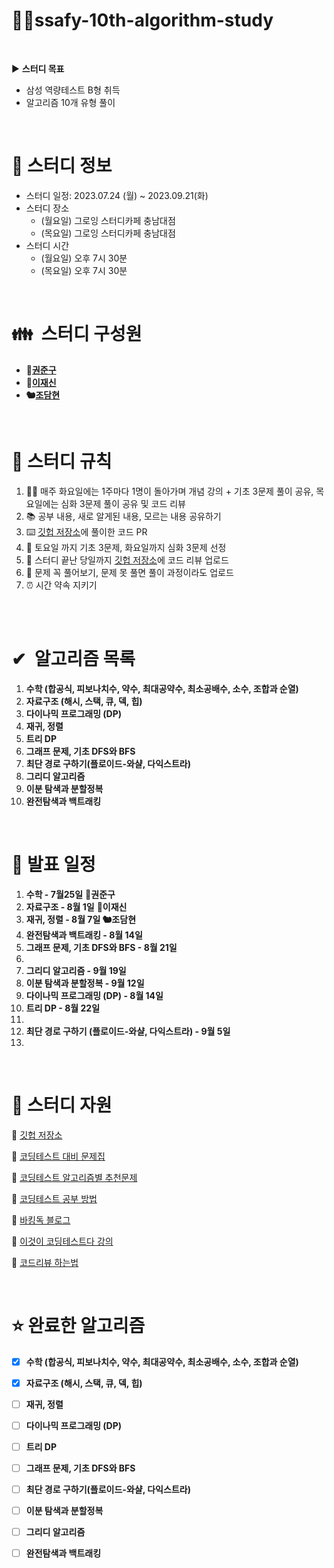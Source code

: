 # ✍🏻ssafy-10th-algorithm-study

<br>

▶️ **스터디 목표**

- 삼성 역량테스트 B형 취득
- 알고리즘 10개 유형 풀이

<br>

# 📜 스터디 정보

- 스터디 일정: 2023.07.24 (월) ~ 2023.09.21(화)
- 스터디 장소
    - (월요일) 그로잉 스터디카페 충남대점
    - (목요일) 그로잉 스터디카페 충남대점
- 스터디 시간
    - (월요일) 오후 7시 30분
    - (목요일) 오후 7시 30분

<br>

# 👪  스터디 구성원

- **🦧[권준구](https://solved.ac/profile/dngpf)**
- **🐧[이재신](https://solved.ac/profile/jaesin463)**
- **🐿️[조담현](https://solved.ac/profile/whekagus123)**

<br>

# 🤝 스터디 규칙

1. 👨‍🎓 매주 화요일에는 1주마다 1명이 돌아가며 개념 강의 + 기초 3문제 풀이 공유, 목요일에는 심화 3문제 풀이 공유 및 코드 리뷰
2. 📚 공부 내용, 새로 알게된 내용, 모르는 내용 공유하기
3. ⌨️ [깃헙 저장소](https://github.com/soberdam/ssafy-10th-algorithm-study)에 풀이한 코드 PR
4. 🧐 토요일 까지 기초 3문제, 화요일까지 심화 3문제 선정
5. 💯 스터디 끝난 당일까지 [깃헙 저장소](https://github.com/soberdam/ssafy-10th-algorithm-study)에 코드 리뷰 업로드
6. 📝 문제 꼭 풀어보기, 문제 못 풀면 풀이 과정이라도 업로드
7. ⏰ 시간 약속 지키기

<br> 

# ✔  알고리즘 목록

1. **수학 (합공식, 피보나치수, 약수, 최대공약수, 최소공배수, 소수, 조합과 순열)**
2. **자료구조 (해시, 스택, 큐, 덱, 힙)**
3. **다이나믹 프로그래밍 (DP)**
4. **재귀, 정렬**
5. **트리 DP**
6. **그래프 문제, 기초 DFS와 BFS**
7. **최단 경로 구하기(플로이드-와샬, 다익스트라)**
8. **그리디 알고리즘**
9. **이분 탐색과 분할정복**
10. **완전탐색과 백트래킹**

<br>

# 📆 발표 일정

1. **수학 - 7월25일** 🦧**권준구**
2. **자료구조 - 8월 1일** 🐧**이재신**
3. **재귀, 정렬 - 8월 7일 🐿️조담현**
4. **완전탐색과 백트래킹 - 8월 14일**
5. **그래프 문제, 기초 DFS와 BFS - 8월 21일**
6. 
7. **그리디 알고리즘 - 9월 19일**
8. **이분 탐색과 분할정복 - 9월 12일**
9. **다이나믹 프로그래밍 (DP) - 8월 14일**
10. **트리 DP - 8월 22일**
11. 
12. **최단 경로 구하기
(플로이드-와샬, 다익스트라) - 9월 5일**
13.

<br>

# 📝 스터디 자원

📃 [깃헙 저장소](https://github.com/soberdam/ssafy-10th-algorithm-study)

📃 [코딩테스트 대비 문제집](https://github.com/tony9402/baekjoon)

📃 [코딩테스트 알고리즘별 추천문제](https://dev-dain.tistory.com/155)

📃 [코딩테스트 공부 방법](https://plzrun.tistory.com/entry/%EC%95%8C%EA%B3%A0%EB%A6%AC%EC%A6%98-%EB%AC%B8%EC%A0%9C%ED%92%80%EC%9D%B4PS-%EC%8B%9C%EC%9E%91%ED%95%98%EA%B8%B0)

📃 [바킹독 블로그](https://blog.encrypted.gg/)

📃 [이것이 코딩테스트다 강의](https://www.youtube.com/watch?v=m-9pAwq1o3w&list=PLRx0vPvlEmdAghTr5mXQxGpHjWqSz0dgC&index=1)

📃 [코드리뷰 하는법](https://joyful-development.tistory.com/14)

<br>

# ⭐ 완료한 알고리즘

- [x]  **수학 (합공식, 피보나치수, 약수, 최대공약수, 최소공배수, 소수, 조합과 순열)**
- [x]  **자료구조 (해시, 스택, 큐, 덱, 힙)**
- [ ]  **재귀, 정렬**
- [ ]  **다이나믹 프로그래밍 (DP)**
- [ ]  **트리 DP**
- [ ]  **그래프 문제, 기초 DFS와 BFS**
- [ ]  **최단 경로 구하기(플로이드-와샬, 다익스트라)**
- [ ]  **이분 탐색과 분할정복**
- [ ]  **그리디 알고리즘**
- [ ]  **완전탐색과 백트래킹**

